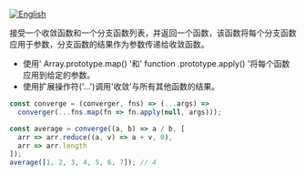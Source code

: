 
<a href="./README.md" target="_blank"><img src="https://img.shields.io/badge/-English-gray" alt="English"/></a>

接受一个收敛函数和一个分支函数列表，并返回一个函数，该函数将每个分支函数应用于参数，分支函数的结果作为参数传递给收敛函数。

- 使用' Array.prototype.map() '和' function .prototype.apply() '将每个函数应用到给定的参数。
- 使用扩展操作符('…')调用'收敛'与所有其他函数的结果。

```js
const converge = (converger, fns) => (...args) =>
  converger(...fns.map(fn => fn.apply(null, args)));
```

```js
const average = converge((a, b) => a / b, [
  arr => arr.reduce((a, v) => a + v, 0),
  arr => arr.length
]);
average([1, 2, 3, 4, 5, 6, 7]); // 4
```
